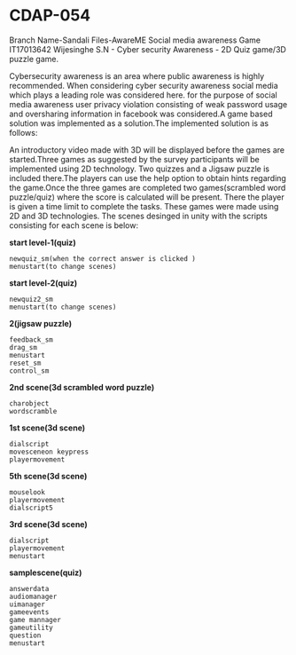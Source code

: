 # CDAP-054
Branch Name-Sandali Files-AwareME Social media awareness Game IT17013642  Wijesinghe S.N - Cyber security Awareness - 2D Quiz game/3D puzzle game.

Cybersecurity awareness is an area where public awareness is highly recommended. When considering cyber security awareness social media which plays a leading role was considered here. for the purpose of social media awareness user privacy violation consisting of weak password usage and oversharing information in facebook was considered.A game based solution was implemented as a solution.The implemented solution is as follows:

An introductory video made with 3D will be displayed before the games are started.Three games as suggested by the survey participants will be implemented using 2D technology. Two quizzes and a Jigsaw puzzle is included there.The players can use the help option to obtain hints regarding the game.Once the three games are completed two games(scrambled word puzzle/quiz) where the score is calculated will be present. There the player is given a time limit to complete the tasks. These games were made using 2D and 3D technologies.
The scenes desinged in unity with the scripts consisting for each scene is below:

**start level-1(quiz)**
```
newquiz_sm(when the correct answer is clicked )
menustart(to change scenes)
```

**start level-2(quiz)**
```
newquiz2_sm
menustart(to change scenes)
```

**2(jigsaw puzzle)**
```
feedback_sm
drag_sm
menustart
reset_sm
control_sm
```

**2nd scene(3d scrambled word puzzle)**
```
charobject
wordscramble
```

**1st scene(3d scene)**
```
dialscript
movesceneon keypress
playermovement
```

**5th scene(3d scene)**
```
mouselook
playermovement
dialscript5
```

**3rd scene(3d scene)**
```
dialscript
playermovement
menustart
```

**samplescene(quiz)**
```
answerdata
audiomanager
uimanager
gameevents
game mannager
gameutility
question
menustart
```





